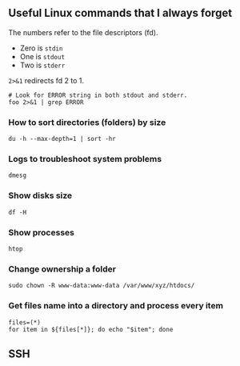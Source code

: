 ## Useful Linux commands that I always forget

The numbers refer to the file descriptors (fd).

-   Zero is `stdin`
-   One is `stdout`
-   Two is `stderr`

`2>&1` redirects fd 2 to 1.
```
# Look for ERROR string in both stdout and stderr.
foo 2>&1 | grep ERROR
```

### How to sort directories (folders) by size    
    du -h --max-depth=1 | sort -hr

### Logs to troubleshoot system problems

    dmesg
### Show disks size

    df -H
### Show processes

    htop
### Change ownership a folder

    sudo chown -R www-data:www-data /var/www/xyz/htdocs/

### Get files name into a directory and process every item

    files=(*)
    for item in ${files[*]}; do echo "$item"; done

## SSH





<!--stackedit_data:
eyJoaXN0b3J5IjpbLTE2Mjg2NDAxNzMsLTE5MDA1MDUzNDEsOT
gxOTQ1NzEzLDE5MzExMTU4NiwtMjA5MzYzNDYzMywtMTQzOTkw
MzcxLC01MzM3NDE3MDhdfQ==
-->